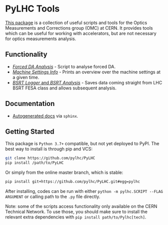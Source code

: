 # PyLHC Tools

[This package][repo] is a collection of useful scripts and tools for the Optics Measurements and Corrections group (OMC) at CERN.
It provides tools which can be useful for working with accelerators, but are not necessary for optics measurements analysis.

## Functionality

- [*Forced DA Analysis*](forced_da) - Script to analyse forced DA.
- [*Machine Settings Info*](machine_settings_info) - Prints an overview over the machine settings at a given time. 
- [*BSRT Logger* and *BSRT Analysis*](bsrt) - Saves data coming straight from LHC BSRT FESA class and allows subsequent analysis.

## Documentation

- [Autogenerated docs][documentation] via ``sphinx``.

## Getting Started

This  package is `Python 3.7+` compatible, but not yet deployed to PyPI.
The best way to install is through pip and VCS:

```bash
git clone https://github.com/pylhc/PyLHC
pip install /path/to/PyLHC
```

Or simply from the online master branch, which is stable:

```bash
pip install git+https://github.com/pylhc/PyLHC.git#egg=pylhc
```

After installing, codes can be run with either `python -m pylhc.SCRIPT --FLAG ARGUMENT` or calling path to the `.py` file directly.

Note: some of the scripts access functionality only available on the CERN Technical Network.
To use those, you should make sure to install the relevant extra dependencies with `pip install path/to/Pylhc[tech]`.

[repo]: https://github.com/pylhc/PyLHC
[documentation]: https://pylhc.github.io/PyLHC/